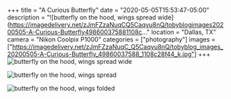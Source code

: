 +++
title = "A Curious Butterfly"
date = "2020-05-05T15:53:47-05:00"
description = "![butterfly on the hood, wings spread wide](https://imagedelivery.net/zJmFZzaNuqCQ5Caqyu8nQ/tobyblogimages20200505-A-Curious-Butterfly498600375881108c..."
location = "Dallas, TX"
camera = "Nikon Coolpix P1000"
categories = ["photography"]
images = ["https://imagedelivery.net/zJmFZzaNuqC_Q5Caqyu8nQ/tobyblog_images_20200505-A-Curious-Butterfly_49860037588_1108c28f44_k.jpg"]
+++
![butterfly on the hood, wings spread wide](https://imagedelivery.net/zJmFZzaNuqC_Q5Caqyu8nQ/tobyblog_images_20200505-A-Curious-Butterfly_49860037588_1108c28f44_k.jpg/fit=scale-down,w=780,sharpen=1,f=auto,q=0.9,slow-connection-quality=0.3)
<!--more-->

![butterfly on the hood, wings spread](https://imagedelivery.net/zJmFZzaNuqC_Q5Caqyu8nQ/tobyblog_images_20200505-A-Curious-Butterfly_49860037628_b25f360746_k.jpg/fit=scale-down,w=780,sharpen=1,f=auto,q=0.9,slow-connection-quality=0.3)

![butterfly on the hood, wings folded](https://imagedelivery.net/zJmFZzaNuqC_Q5Caqyu8nQ/tobyblog_images_20200505-A-Curious-Butterfly_49860573446_b3a52899fe_k.jpg/fit=scale-down,w=780,sharpen=1,f=auto,q=0.9,slow-connection-quality=0.3)
